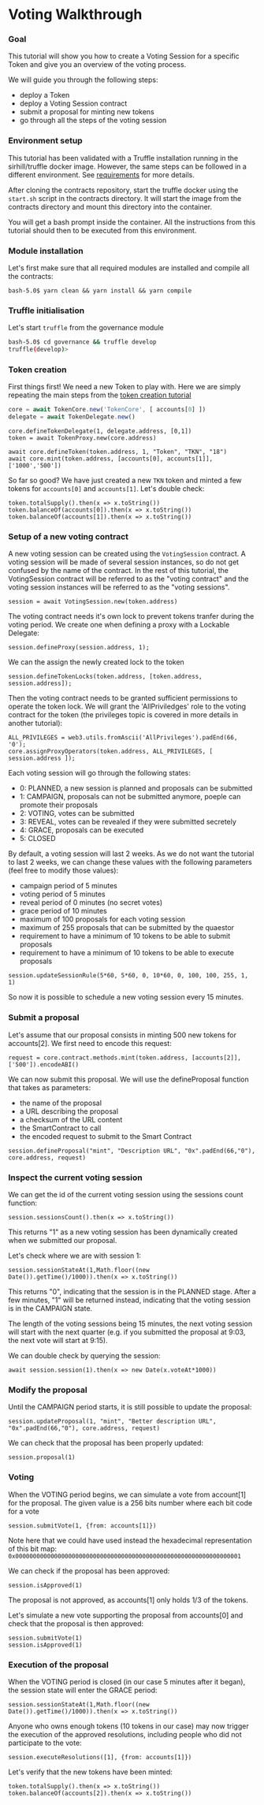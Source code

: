 # Voting Walkthrough

### Goal
This tutorial will show you how to create a Voting Session for a specific Token and give you an overview of the voting process.

We will guide you through the following steps:
- deploy a Token
- deploy a Voting Session contract
- submit a proposal for minting new tokens
- go through all the steps of the voting session

### Environment setup
This tutorial has been validated with a Truffle installation running in the sirhill/truffle docker image. However, the same steps can be followed in a different environment. See [requirements](./Tutorials.md#requirements) for more details.

After cloning the contracts repository, start the truffle docker using the `start.sh` script in the contracts directory.
It will start the image from the contracts directory and mount this directory into the container.

You will get a bash prompt inside the container. All the instructions from this tutorial should then to be executed from this environment.

### Module installation
Let's first make sure that all required modules are installed and compile all the contracts:
```
bash-5.0$ yarn clean && yarn install && yarn compile
```

### Truffle initialisation
Let's start `truffle` from the governance module
```bash
bash-5.0$ cd governance && truffle develop
truffle(develop)> 
```
  
### Token creation

First things first! We need a new Token to play with. Here we are simply repeating the main steps from the [token creation tutorial](./01-TokenCreation.md)
```javascript
core = await TokenCore.new('TokenCore', [ accounts[0] ])
delegate = await TokenDelegate.new()
```

```
core.defineTokenDelegate(1, delegate.address, [0,1])
token = await TokenProxy.new(core.address)
```

```
await core.defineToken(token.address, 1, "Token", "TKN", "18")
await core.mint(token.address, [accounts[0], accounts[1]], ['1000','500'])
```

So far so good? We have just created a new `TKN` token and minted a few tokens for `accounts[0]` and `accounts[1]`. Let's double check:
```
token.totalSupply().then(x => x.toString())
token.balanceOf(accounts[0]).then(x => x.toString())
token.balanceOf(accounts[1]).then(x => x.toString())
```

### Setup of a new voting contract 
A new voting session can be created using the `VotingSession` contract. A voting session will be made of several session instances, so do not get confused by the name of the contract. In the rest of this tutorial, the VotingSession contract will be referred to as the "voting contract" and the voting session instances will be referred to as the "voting sessions".
```
session = await VotingSession.new(token.address) 
```

The voting contract needs it's own lock to prevent tokens tranfer during the voting period. We create one when defining a proxy with a Lockable Delegate:

```
session.defineProxy(session.address, 1);
```

We can the assign the newly created lock to the token
```
session.defineTokenLocks(token.address, [token.address, session.address]);
```

Then the voting contract needs to be granted sufficient permissions to operate the token lock. We will grant the 'AllPriviledges' role to the voting contract for the token (the privileges topic is covered in more details in another tutorial):
```
ALL_PRIVILEGES = web3.utils.fromAscii('AllPrivileges').padEnd(66, '0');
core.assignProxyOperators(token.address, ALL_PRIVILEGES, [ session.address ]);
```

Each voting session will go through the following states:
- 0: PLANNED, a new session is planned and proposals can be submitted
- 1: CAMPAIGN, proposals can not be submitted anymore, poeple can promote their proposals
- 2: VOTING, votes can be submitted
- 3: REVEAL, votes can be revealed if they were submitted secretely 
- 4: GRACE, proposals can be executed
- 5: CLOSED

By default, a voting session will last 2 weeks. As we do not want the tutorial to last 2 weeks, we can change these values with the following parameters (feel free to modify those values):
- campaign period of 5 minutes
- voting period of 5 minutes
- reveal period of 0 minutes (no secret votes)
- grace period of 10 minutes
- maximum of 100 proposals for each voting session
- maximum of 255 proposals that can be submitted by the quaestor
- requirement to have a minimum of 10 tokens to be able to submit proposals
- requirement to have a minimum of 10 tokens to be able to execute proposals
```
session.updateSessionRule(5*60, 5*60, 0, 10*60, 0, 100, 100, 255, 1, 1)
```
So now it is possible to schedule a new voting session every 15 minutes. 


### Submit a proposal 
Let's assume that our proposal consists in minting 500 new tokens for accounts[2]. We first need to encode this request: 
```
request = core.contract.methods.mint(token.address, [accounts[2]], ['500']).encodeABI()
```

We can now submit this proposal. We will use the defineProposal function that takes as parameters:
- the name of the proposal
- a URL describing the proposal
- a checksum of the URL content
- the SmartContract to call 
- the encoded request to submit to the Smart Contract
```
session.defineProposal("mint", "Description URL", "0x".padEnd(66,"0"), core.address, request)  
```

### Inspect the current voting session 
We can get the id of the current voting session using the sessions count function:
```
session.sessionsCount().then(x => x.toString())
 ```
This returns "1" as a new voting session has been dynamically created when we submitted our proposal. 

Let's check where we are with session 1:
```
session.sessionStateAt(1,Math.floor((new Date()).getTime()/1000)).then(x => x.toString())
```
This returns "0", indicating that the session is in the PLANNED stage.
After a few minutes, "1" will be returned instead, indicating that the voting session is in the CAMPAIGN state.

The length of the voting sessions being 15 minutes, the next voting session will start with the next quarter (e.g. if you submitted the proposal at 9:03, the next vote will start at 9:15).

We can double check by querying the session:
```
await session.session(1).then(x => new Date(x.voteAt*1000))
```


### Modify the proposal
Until the CAMPAIGN period starts, it is still possible to update the proposal:
```
session.updateProposal(1, "mint", "Better description URL", "0x".padEnd(66,"0"), core.address, request)  
```
We can check that the proposal has been properly updated:
```
session.proposal(1)
```


### Voting 
When the VOTING period begins, we can simulate a vote from account[1] for the proposal. The given value is a 256 bits number where each bit code for a vote
```
session.submitVote(1, {from: accounts[1]})
```
Note here that we could have used instead the hexadecimal representation of this bit map: `0x0000000000000000000000000000000000000000000000000000000000000001`

We can check if the proposal has been approved:
```
session.isApproved(1)
```
The proposal is not approved, as accounts[1] only holds 1/3 of the tokens.

Let's simulate a new vote supporting the proposal from accounts[0] and check that the proposal is then approved:
```
session.submitVote(1)
session.isApproved(1)
```


### Execution of the proposal
When the VOTING period is closed (in our case 5 minutes after it began), the session state will enter the GRACE period:
```
session.sessionStateAt(1,Math.floor((new Date()).getTime()/1000)).then(x => x.toString())
```

Anyone who owns enough tokens (10 tokens in our case)  may now trigger the execution of the approved resolutions, including people who did not participate to the vote:
```
session.executeResolutions([1], {from: accounts[1]})
```

Let's verify that the new tokens have been minted:
```
token.totalSupply().then(x => x.toString())
token.balanceOf(accounts[2]).then(x => x.toString())
```

